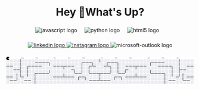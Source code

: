 <h1 align="center">Hey 👋What's Up?</h1>

###

<div align="center">
        <img src="https://cdn.jsdelivr.net/gh/devicons/devicon/icons/javascript/javascript-original.svg" height="30" alt="javascript logo"  />
  <img width="12" />
      <img src="https://cdn.jsdelivr.net/gh/devicons/devicon/icons/python/python-original.svg" height="30" alt="python logo"  />
  <img width="12" />
      <img src="https://cdn.jsdelivr.net/gh/devicons/devicon/icons/html5/html5-original.svg" height="30" alt="html5 logo"  />
  <img width="12" />
</div>

###

<div align="center">
  <a href="https://www.linkedin.com/in/brunopereira25/" target="_blank">
    <img src="https://raw.githubusercontent.com/maurodesouza/profile-readme-generator/master/src/assets/icons/social/linkedin/default.svg" width="52" height="40" alt="linkedin logo"  />
  </a>
  <a href="https://www.instagram.com/brunno_.s/" target="_blank">
    <img src="https://raw.githubusercontent.com/maurodesouza/profile-readme-generator/master/src/assets/icons/social/instagram/default.svg" width="52" height="40" alt="instagram logo"  />
  </a>
  <img src="https://raw.githubusercontent.com/maurodesouza/profile-readme-generator/master/src/assets/icons/social/microsoft-outlook/default.svg" width="52" height="40" alt="microsoft-outlook logo"  />
</div>

###

<picture>
  <source media="(prefers-color-scheme: dark)" srcset="https://raw.githubusercontent.com/Bruunosiilva/Bruunosiilva/output/pacman-contribution-graph-dark.svg">
  <source media="(prefers-color-scheme: light)" srcset="https://raw.githubusercontent.com/Bruunosiilva/Bruunosiilva/output/pacman-contribution-graph.svg">
  <img alt="pacman contribution graph" src="https://raw.githubusercontent.com/Bruunosiilva/Bruunosiilva/output/pacman-contribution-graph.svg">
</picture>

###
